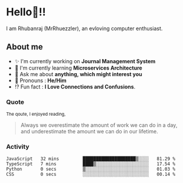 <!-- <img src="images/banner.png" width="100%" /> -->
  
  
# Hello:wave:!!
I am Rhubanraj (MrRhuezzler), an evloving computer enthusiast.

## About me
- :sparkles: I'm currently working on **Journal Management System**
- :book: I'm currently learning **Microservices Architecture**
- :speech_balloon: Ask me about **anything, which might interest you**
- :man: Pronouns : **He/Him**
- :interrobang: Fun fact : **I Love Connections and Confusions**.

<!--
### Interesting things, I found :bangbang:
-->
<!--
## Skills

## Drop a, Hi !
-->

### Quote
<sub>The qoute, I enjoyed reading,</sub>
>  Always we overestimate the amount of work we can do in a day,  
>  and underestimate the amount we can do in our lifetime.

### Activity
<!--START_SECTION:waka-->

```text
JavaScript   32 mins         ████████████████████▒░░░░   81.29 %
TypeScript   7 mins          ████▒░░░░░░░░░░░░░░░░░░░░   17.54 %
Python       0 secs          ▒░░░░░░░░░░░░░░░░░░░░░░░░   01.03 %
CSS          0 secs          ░░░░░░░░░░░░░░░░░░░░░░░░░   00.14 %
```

<!--END_SECTION:waka-->
